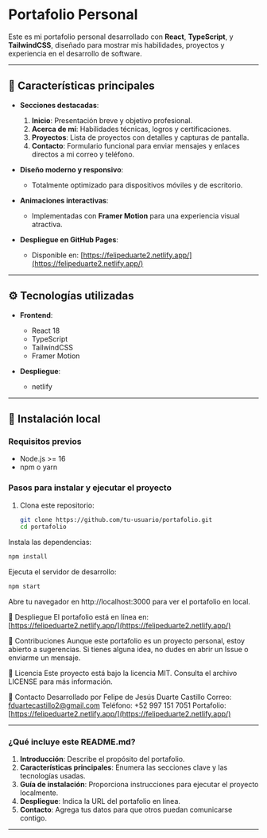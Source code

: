 # Portafolio Personal

Este es mi portafolio personal desarrollado con **React**, **TypeScript**, y **TailwindCSS**, diseñado para mostrar mis habilidades, proyectos y experiencia en el desarrollo de software.

---

## 🌟 Características principales

- **Secciones destacadas**:
  1. **Inicio**: Presentación breve y objetivo profesional.
  2. **Acerca de mí**: Habilidades técnicas, logros y certificaciones.
  3. **Proyectos**: Lista de proyectos con detalles y capturas de pantalla.
  4. **Contacto**: Formulario funcional para enviar mensajes y enlaces directos a mi correo y teléfono.

- **Diseño moderno y responsivo**:
  - Totalmente optimizado para dispositivos móviles y de escritorio.

- **Animaciones interactivas**:
  - Implementadas con **Framer Motion** para una experiencia visual atractiva.

- **Despliegue en GitHub Pages**:
  - Disponible en: [https://felipeduarte2.netlify.app/](https://felipeduarte2.netlify.app/)

---

## ⚙️ Tecnologías utilizadas

- **Frontend**:
  - React 18
  - TypeScript
  - TailwindCSS
  - Framer Motion

- **Despliegue**:
  - netlify

---

## 📂 Instalación local

### Requisitos previos
- Node.js >= 16
- npm o yarn

### Pasos para instalar y ejecutar el proyecto

1. Clona este repositorio:
   ```bash
   git clone https://github.com/tu-usuario/portafolio.git
   cd portafolio
   ```

Instala las dependencias:

 ```bash
npm install
 ```
Ejecuta el servidor de desarrollo:

 ```bash
npm start
 ```
Abre tu navegador en http://localhost:3000 para ver el portafolio en local.



🚀 Despliegue
El portafolio está en línea en:
[https://felipeduarte2.netlify.app/](https://felipeduarte2.netlify.app/)

🤝 Contribuciones
Aunque este portafolio es un proyecto personal, estoy abierto a sugerencias. Si tienes alguna idea, no dudes en abrir un Issue o enviarme un mensaje.

📄 Licencia
Este proyecto está bajo la licencia MIT. Consulta el archivo LICENSE para más información.

📧 Contacto
Desarrollado por Felipe de Jesús Duarte Castillo
Correo: fduartecastillo2@gmail.com
Teléfono: +52 997 151 7051
Portafolio: [https://felipeduarte2.netlify.app/](https://felipeduarte2.netlify.app/)

---

### **¿Qué incluye este README.md?**
1. **Introducción**: Describe el propósito del portafolio.
2. **Características principales**: Enumera las secciones clave y las tecnologías usadas.
3. **Guía de instalación**: Proporciona instrucciones para ejecutar el proyecto localmente.
4. **Despliegue**: Indica la URL del portafolio en línea.
5. **Contacto**: Agrega tus datos para que otros puedan comunicarse contigo.

---



